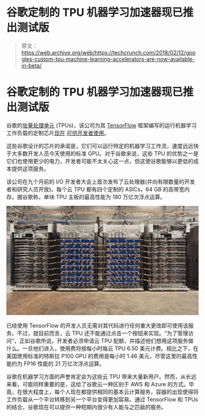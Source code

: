 # 谷歌定制的 TPU 机器学习加速器现已推出测试版 

> 原文：<https://web.archive.org/web/https://techcrunch.com/2018/02/12/googles-custom-tpu-machine-learning-accelerators-are-now-available-in-beta/>

# 谷歌定制的 TPU 机器学习加速器现已推出测试版

谷歌的[张量处理单元](https://web.archive.org/web/20221210055524/https://cloud.google.com/blog/big-data/2017/05/an-in-depth-look-at-googles-first-tensor-processing-unit-tpu) (TPUs)，该公司为其 [TensorFlow](https://web.archive.org/web/20221210055524/https://www.tensorflow.org/) 框架编写的运行机器学习工作负载的定制芯片[现在](https://web.archive.org/web/20221210055524/https://cloudplatform.googleblog.com/2018/02/Cloud-TPU-machine-learning-accelerators-now-available-in-beta.html) [可供开发者使用](https://web.archive.org/web/20221210055524/https://cloud.google.com/tpu/)。

这些谷歌设计的芯片的承诺是，它们可以运行特定的机器学习工作流，速度远远快于大多数开发人员今天使用的标准 GPU。对于谷歌来说，这些 TPU 的优势之一是它们也使用更少的电力，开发者可能不太关心这一点，但这使谷歌能够以更低的成本提供这项服务。

该公司在九个月前的 I/O 开发者大会上首次发布了云处理器(并向有限数量的开发者和研究人员开放)。每个云 TPU 都有四个定制的 ASICs，64 GB 的高带宽内存。据谷歌称，单块 TPU 主板的最高性能为 180 万亿次浮点运算。

[![](img/8f9a359bb77443929afa2322e7274c4d.png)](https://web.archive.org/web/20221210055524/https://beta.techcrunch.com/wp-content/uploads/2018/02/tpu-v2-1-max-1000x1000.png)

已经使用 TensorFlow 的开发人员无需对其代码进行任何重大更改即可使用该服务。不过，就目前而言，云 TPU 还不能通过点击一个按钮来实现。“为了管理访问”，正如谷歌所说，开发者必须申请云 TPU 配额，并描述他们想用这项服务做什么。一旦他们进入，使用费将按每小时每云 TPU 6.50 美元计费。相比之下，在美国使用标准的特斯拉 P100 GPU 的费用是每小时 1.46 美元，尽管这里的最高性能约为 FP16 性能的 21 万亿次浮点运算。

谷歌在机器学习方面的声誉肯定会为这些云 TPU 带来大量新用户。然而，从长远来看，可能同样重要的是，这给了谷歌云一种区别于 AWS 和 Azure 的方式。毕竟，在很大程度上，每个人现在都提供相同的基本云计算服务，容器的出现使得将工作负载从一个平台转移到另一个平台变得更加容易。通过 TensorFlow 和 TPUs 的结合，谷歌现在可以提供一种短期内很少有人能与之匹敌的服务。